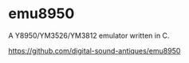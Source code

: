 emu8950
=======

A Y8950/YM3526/YM3812 emulator written in C.

https://github.com/digital-sound-antiques/emu8950

